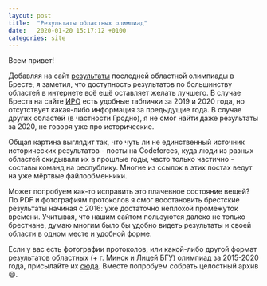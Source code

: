 ```yaml
---
layout: post
title:  "Результаты областных олимпиад"
date:   2020-01-20 15:17:12 +0100
categories: site
---
```


Всем привет!

Добавляя на сайт [результаты](/results/brest/2020) последней областной олимпиады в Бресте,
я заметил, что доступность результатов по большинству областей в
интернете всё ещё оставляет желать лучшего. В случае Бреста на
сайте [ИРО](https://boiro.by) есть удобные таблички за 2019 и 2020
года, но отсутствует какая-либо информация за предыдущие года.
В случае других областей (в частности Гродно), я не смог найти даже
результаты за 2020, не говоря уже про исторические.

Общая картина выглядит так, что чуть ли не единственный источник
исторических результатов - посты на Codeforces, куда люди из разных
областей скидывали их в прошлые годы, часто только частично -
составы команд на республику. Многие из ссылок в этих постах ведут
на уже мёртвые файлообменники.

Может попробуем как-то исправить это плачевное состояние вещей?
По PDF и фотографиям протоколов я смог восстановить брестские результаты
начиная с 2016: уже достаточно неплохой промежуток времени. Учитывая,
что нашим сайтом пользуются далеко не только брестчане, думаю многим
было бы удобно видеть результаты и своей области в одном месте и удобной
форме.

Если у вас есть фотографии протоколов, или какой-либо другой формат
результатов областных (+ г. Минск и Лицей БГУ) олимпиад за 2015-2020
года, присылайте их [сюда](mailto:brestprog.by@gmail.com). Вместе
попробуем собрать целостный архив :smile:.
